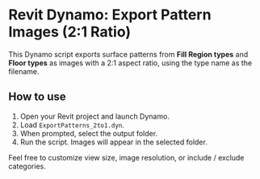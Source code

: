 # Revit Dynamo: Export Pattern Images (2:1 Ratio)

This Dynamo script exports surface patterns from **Fill Region types** and **Floor types** as images with a 2:1 aspect ratio, using the type name as the filename.

## How to use

1. Open your Revit project and launch Dynamo.
2. Load `ExportPatterns_2to1.dyn`.
3. When prompted, select the output folder.
4. Run the script. Images will appear in the selected folder.

Feel free to customize view size, image resolution, or include / exclude categories.
